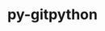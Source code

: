 ---
title: "py-gitpython"
layout: cache
categories: [package, develop]
meta: {"versions": ["3.1.43"], "compilers": ["gcc@=7.3.1"], "oss": ["amzn2"], "platforms": ["linux"], "targets": ["aarch64", "x86_64_v3"], "stacks": ["aws-isc", "aws-isc-aarch64", "root"], "num_specs": 8, "num_specs_by_stack": {"aws-isc-aarch64": 4, "root": 8, "aws-isc": 4}}
spec_details: [{"hash": "h424y4xakffhyji2nxrx2nbb56nzklcz", "compiler": "gcc@=7.3.1", "versions": ["3.1.43"], "os": "amzn2", "platform": "linux", "target": "aarch64", "variants": ["build_system=python_pip"], "stacks": ["aws-isc-aarch64", "root"], "size": "-", "tarball": "https://binaries.spack.io/develop/build_cache/linux-amzn2-aarch64/gcc-7.3.1/py-gitpython-3.1.43/linux-amzn2-aarch64-gcc-7.3.1-py-gitpython-3.1.43-h424y4xakffhyji2nxrx2nbb56nzklcz.spack"}, {"hash": "i4ujgdiwx4za4zqfrcrynpplxick2nqj", "compiler": "gcc@=7.3.1", "versions": ["3.1.43"], "os": "amzn2", "platform": "linux", "target": "aarch64", "variants": ["build_system=python_pip"], "stacks": ["aws-isc-aarch64", "root"], "size": "-", "tarball": "https://binaries.spack.io/develop/build_cache/linux-amzn2-aarch64/gcc-7.3.1/py-gitpython-3.1.43/linux-amzn2-aarch64-gcc-7.3.1-py-gitpython-3.1.43-i4ujgdiwx4za4zqfrcrynpplxick2nqj.spack"}, {"hash": "kmwput54cy63xapfvsx4g6hl5jslkzfm", "compiler": "gcc@=7.3.1", "versions": ["3.1.43"], "os": "amzn2", "platform": "linux", "target": "aarch64", "variants": ["build_system=python_pip"], "stacks": ["aws-isc-aarch64", "root"], "size": "-", "tarball": "https://binaries.spack.io/develop/build_cache/linux-amzn2-aarch64/gcc-7.3.1/py-gitpython-3.1.43/linux-amzn2-aarch64-gcc-7.3.1-py-gitpython-3.1.43-kmwput54cy63xapfvsx4g6hl5jslkzfm.spack"}, {"hash": "tt4znjwgkugzp5kh65fshbzzdfgznyc6", "compiler": "gcc@=7.3.1", "versions": ["3.1.43"], "os": "amzn2", "platform": "linux", "target": "aarch64", "variants": ["build_system=python_pip"], "stacks": ["aws-isc-aarch64", "root"], "size": "-", "tarball": "https://binaries.spack.io/develop/build_cache/linux-amzn2-aarch64/gcc-7.3.1/py-gitpython-3.1.43/linux-amzn2-aarch64-gcc-7.3.1-py-gitpython-3.1.43-tt4znjwgkugzp5kh65fshbzzdfgznyc6.spack"}, {"hash": "hvu2agvalknhrsxhlp3ot35oanh5kjvn", "compiler": "gcc@=7.3.1", "versions": ["3.1.43"], "os": "amzn2", "platform": "linux", "target": "x86_64_v3", "variants": ["build_system=python_pip"], "stacks": ["aws-isc", "root"], "size": "-", "tarball": "https://binaries.spack.io/develop/build_cache/linux-amzn2-x86_64_v3/gcc-7.3.1/py-gitpython-3.1.43/linux-amzn2-x86_64_v3-gcc-7.3.1-py-gitpython-3.1.43-hvu2agvalknhrsxhlp3ot35oanh5kjvn.spack"}, {"hash": "mzemfrkxbolw2bsbizapw2vkatbjmt7w", "compiler": "gcc@=7.3.1", "versions": ["3.1.43"], "os": "amzn2", "platform": "linux", "target": "x86_64_v3", "variants": ["build_system=python_pip"], "stacks": ["aws-isc", "root"], "size": "-", "tarball": "https://binaries.spack.io/develop/build_cache/linux-amzn2-x86_64_v3/gcc-7.3.1/py-gitpython-3.1.43/linux-amzn2-x86_64_v3-gcc-7.3.1-py-gitpython-3.1.43-mzemfrkxbolw2bsbizapw2vkatbjmt7w.spack"}, {"hash": "uvfc2nmfymlqiqmyebfpzbhaqjgqflzr", "compiler": "gcc@=7.3.1", "versions": ["3.1.43"], "os": "amzn2", "platform": "linux", "target": "x86_64_v3", "variants": ["build_system=python_pip"], "stacks": ["aws-isc", "root"], "size": "-", "tarball": "https://binaries.spack.io/develop/build_cache/linux-amzn2-x86_64_v3/gcc-7.3.1/py-gitpython-3.1.43/linux-amzn2-x86_64_v3-gcc-7.3.1-py-gitpython-3.1.43-uvfc2nmfymlqiqmyebfpzbhaqjgqflzr.spack"}, {"hash": "wj7lybk2qffmvhwm4vaymhknm2rqepfa", "compiler": "gcc@=7.3.1", "versions": ["3.1.43"], "os": "amzn2", "platform": "linux", "target": "x86_64_v3", "variants": ["build_system=python_pip"], "stacks": ["aws-isc", "root"], "size": "-", "tarball": "https://binaries.spack.io/develop/build_cache/linux-amzn2-x86_64_v3/gcc-7.3.1/py-gitpython-3.1.43/linux-amzn2-x86_64_v3-gcc-7.3.1-py-gitpython-3.1.43-wj7lybk2qffmvhwm4vaymhknm2rqepfa.spack"}]
---